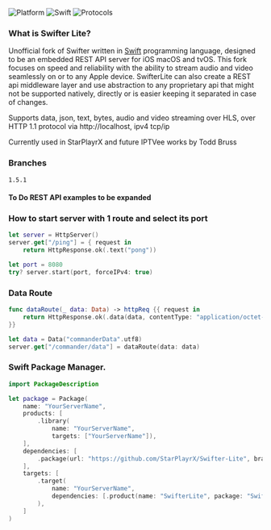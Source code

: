 ![Platform](https://img.shields.io/badge/Platform-iOS%20macOS%20tvOS-4BC51D.svg?style=flat)
![Swift](https://img.shields.io/badge/Swift-5.1-4BC51D.svg?style=flat)
![Protocols](https://img.shields.io/badge/Protocols-HTTP%201.1-4BC51D.svg?style=flat)


### What is Swifter Lite?

Unofficial fork of Swifter written in [Swift](https://developer.apple.com/swift/) programming language, designed to be an embedded REST API server for iOS macOS and tvOS. This fork focuses on speed and reliability with the ability to stream audio and video seamlessly on or to any Apple device. SwifterLite can also create a REST api middleware layer and use abstraction to any proprietary api that might not be supported natively, directly or is easier keeping it separated in case of changes.

Supports data, json, text, bytes, audio and video streaming over HLS, over HTTP 1.1 protocol via http://localhost, ipv4 tcp/ip

Currently used in StarPlayrX and future IPTVee works by Todd Bruss

### Branches
`1.5.1`

#### To Do REST API examples to be expanded

### How to start server with 1 route and select its port
```swift
let server = HttpServer()
server.get["/ping"] = { request in
    return HttpResponse.ok(.text("pong"))

let port = 8080
try? server.start(port, forceIPv4: true)
```

### Data Route
```swift
func dataRoute(_ data: Data) -> httpReq {{ request in
    return HttpResponse.ok(.data(data, contentType: "application/octet-stream"))
}}

let data = Data("commanderData".utf8)
server.get["/commander/data"] = dataRoute(data: data)
```

### Swift Package Manager.
```swift
import PackageDescription

let package = Package(
    name: "YourServerName",
    products: [
        .library(
            name: "YourServerName",
            targets: ["YourServerName"]),
    ],
    dependencies: [
        .package(url: "https://github.com/StarPlayrX/Swifter-Lite", branch: "1.5.1")
    ],
    targets: [
        .target(
            name: "YourServerName",
            dependencies: [.product(name: "SwifterLite", package: "Swifter-Lite")]
        ),
    ]
)
```
